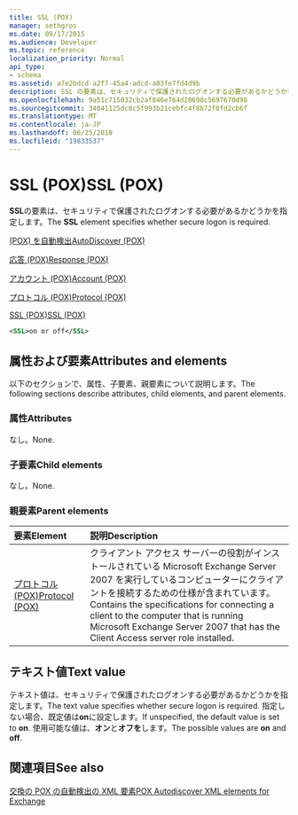 ```yaml
---
title: SSL (POX)
manager: sethgros
ms.date: 09/17/2015
ms.audience: Developer
ms.topic: reference
localization_priority: Normal
api_type:
- schema
ms.assetid: a7e2bdcd-a2f7-45a4-adcd-a03fe7fd4d9b
description: SSL の要素は、セキュリティで保護されたログオンする必要があるかどうかを指定します。
ms.openlocfilehash: 9a51c715032cb2af846e764d28698c5697670d98
ms.sourcegitcommit: 34041125dc8c5f993b21cebfc4f8b72f0fd2cb6f
ms.translationtype: MT
ms.contentlocale: ja-JP
ms.lasthandoff: 06/25/2018
ms.locfileid: "19833537"
---
```

# <a name="ssl-pox"></a><span data-ttu-id="c83c7-103">SSL (POX)</span><span class="sxs-lookup"><span data-stu-id="c83c7-103">SSL (POX)</span></span>

<span data-ttu-id="c83c7-104">**SSL**の要素は、セキュリティで保護されたログオンする必要があるかどうかを指定します。</span><span class="sxs-lookup"><span data-stu-id="c83c7-104">The **SSL** element specifies whether secure logon is required.</span></span> 
  
[<span data-ttu-id="c83c7-105">(POX) を自動検出</span><span class="sxs-lookup"><span data-stu-id="c83c7-105">AutoDiscover (POX)</span></span>](autodiscover-pox.md)
  
[<span data-ttu-id="c83c7-106">応答 (POX)</span><span class="sxs-lookup"><span data-stu-id="c83c7-106">Response (POX)</span></span>](response-pox.md)
  
[<span data-ttu-id="c83c7-107">アカウント (POX)</span><span class="sxs-lookup"><span data-stu-id="c83c7-107">Account (POX)</span></span>](account-pox.md)
  
[<span data-ttu-id="c83c7-108">プロトコル (POX)</span><span class="sxs-lookup"><span data-stu-id="c83c7-108">Protocol (POX)</span></span>](protocol-pox.md)
  
[<span data-ttu-id="c83c7-109">SSL (POX)</span><span class="sxs-lookup"><span data-stu-id="c83c7-109">SSL (POX)</span></span>](ssl-pox.md)
  
```xml
<SSL>on or off</SSL>
```

## <a name="attributes-and-elements"></a><span data-ttu-id="c83c7-110">属性および要素</span><span class="sxs-lookup"><span data-stu-id="c83c7-110">Attributes and elements</span></span>

<span data-ttu-id="c83c7-111">以下のセクションで、属性、子要素、親要素について説明します。</span><span class="sxs-lookup"><span data-stu-id="c83c7-111">The following sections describe attributes, child elements, and parent elements.</span></span>
  
### <a name="attributes"></a><span data-ttu-id="c83c7-112">属性</span><span class="sxs-lookup"><span data-stu-id="c83c7-112">Attributes</span></span>

<span data-ttu-id="c83c7-113">なし。</span><span class="sxs-lookup"><span data-stu-id="c83c7-113">None.</span></span>
  
### <a name="child-elements"></a><span data-ttu-id="c83c7-114">子要素</span><span class="sxs-lookup"><span data-stu-id="c83c7-114">Child elements</span></span>

<span data-ttu-id="c83c7-115">なし。</span><span class="sxs-lookup"><span data-stu-id="c83c7-115">None.</span></span>
  
### <a name="parent-elements"></a><span data-ttu-id="c83c7-116">親要素</span><span class="sxs-lookup"><span data-stu-id="c83c7-116">Parent elements</span></span>

|<span data-ttu-id="c83c7-117">**要素**</span><span class="sxs-lookup"><span data-stu-id="c83c7-117">**Element**</span></span>|<span data-ttu-id="c83c7-118">**説明**</span><span class="sxs-lookup"><span data-stu-id="c83c7-118">**Description**</span></span>|
|:-----|:-----|
|[<span data-ttu-id="c83c7-119">プロトコル (POX)</span><span class="sxs-lookup"><span data-stu-id="c83c7-119">Protocol (POX)</span></span>](protocol-pox.md) <br/> |<span data-ttu-id="c83c7-120">クライアント アクセス サーバーの役割がインストールされている Microsoft Exchange Server 2007 を実行しているコンピューターにクライアントを接続するための仕様が含まれています。</span><span class="sxs-lookup"><span data-stu-id="c83c7-120">Contains the specifications for connecting a client to the computer that is running Microsoft Exchange Server 2007 that has the Client Access server role installed.</span></span>  <br/> |
   
## <a name="text-value"></a><span data-ttu-id="c83c7-121">テキスト値</span><span class="sxs-lookup"><span data-stu-id="c83c7-121">Text value</span></span>

<span data-ttu-id="c83c7-122">テキスト値は、セキュリティで保護されたログオンする必要があるかどうかを指定します。</span><span class="sxs-lookup"><span data-stu-id="c83c7-122">The text value specifies whether secure logon is required.</span></span> <span data-ttu-id="c83c7-123">指定しない場合、既定値は**on**に設定します。</span><span class="sxs-lookup"><span data-stu-id="c83c7-123">If unspecified, the default value is set to **on**.</span></span> <span data-ttu-id="c83c7-124">使用可能な値は、**オン**と**オフを**します。</span><span class="sxs-lookup"><span data-stu-id="c83c7-124">The possible values are **on** and **off**.</span></span>
  
## <a name="see-also"></a><span data-ttu-id="c83c7-125">関連項目</span><span class="sxs-lookup"><span data-stu-id="c83c7-125">See also</span></span>



[<span data-ttu-id="c83c7-126">交換の POX の自動検出の XML 要素</span><span class="sxs-lookup"><span data-stu-id="c83c7-126">POX Autodiscover XML elements for Exchange</span></span>](pox-autodiscover-xml-elements-for-exchange.md)

